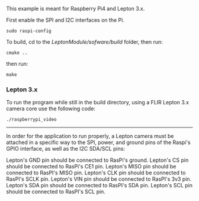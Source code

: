 This example is meant for Raspberry Pi4 and Lepton 3.x.

First enable the SPI and I2C interfaces on the Pi.
```
sudo raspi-config
```

To build, cd to the *LeptonModule/sofware/build* folder, then run:
```
cmake ..
```
then run:
```
make
```

### Lepton 3.x

To run the program while still in the build directory, using a FLIR Lepton 3.x camera core use the following code:
```
./raspberrypi_video
```

----

In order for the application to run properly, a Lepton camera must be attached in a specific way to the SPI, power, and ground pins of the Raspi's GPIO interface, as well as the I2C SDA/SCL pins:

Lepton's GND pin should be connected to RasPi's ground.
Lepton's CS pin should be connected to RasPi's CE1 pin.
Lepton's MISO pin should be connected to RasPI's MISO pin.
Lepton's CLK pin should be connected to RasPI's SCLK pin.
Lepton's VIN pin should be connected to RasPI's 3v3 pin.
Lepton's SDA pin should be connected to RasPI's SDA pin.
Lepton's SCL pin should be connected to RasPI's SCL pin.
